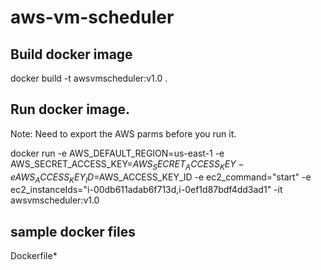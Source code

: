 # aws-vm-scheduler


## Build docker image

docker build -t awsvmscheduler:v1.0 . 

## Run docker image. 

Note:  Need to export the AWS parms before you run it. 

docker run -e AWS_DEFAULT_REGION=us-east-1 -e AWS_SECRET_ACCESS_KEY=$AWS_SECRET_ACCESS_KEY -e AWS_ACCESS_KEY_ID=$AWS_ACCESS_KEY_ID -e ec2_command="start" -e ec2_instanceIds="i-00db611adab6f713d,i-0ef1d87bdf4dd3ad1" -it awsvmscheduler:v1.0 


## sample docker files 

Dockerfile*
